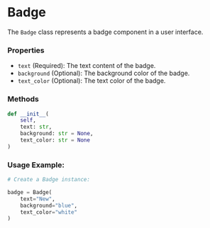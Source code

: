 # Badge

The `Badge` class represents a badge component in a user interface.

### Properties

- `text` (Required): The text content of the badge.
- `background` (Optional): The background color of the badge.
- `text_color` (Optional): The text color of the badge.

### Methods

```python
def __init__(
    self,
    text: str,
    background: str = None,
    text_color: str = None
)
```

### Usage Example:
```python
# Create a Badge instance:

badge = Badge(
    text="New",
    background="blue",
    text_color="white"
)
```